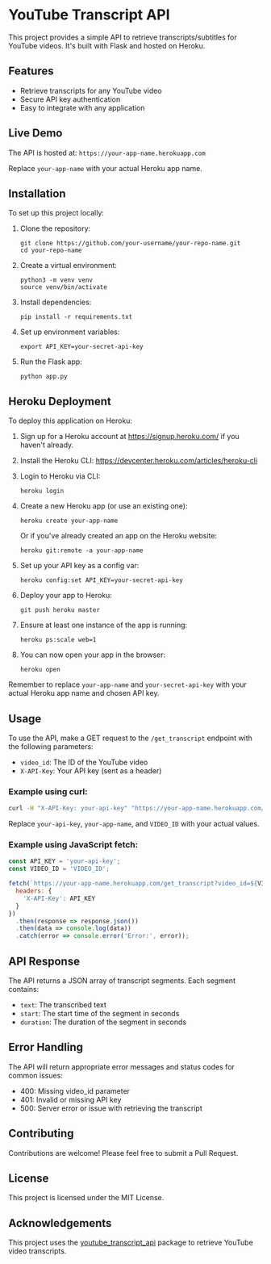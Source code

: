 # YouTube Transcript API

This project provides a simple API to retrieve transcripts/subtitles for YouTube videos. It's built with Flask and hosted on Heroku.

## Features

- Retrieve transcripts for any YouTube video
- Secure API key authentication
- Easy to integrate with any application

## Live Demo

The API is hosted at: `https://your-app-name.herokuapp.com`

Replace `your-app-name` with your actual Heroku app name.

## Installation

To set up this project locally:

1. Clone the repository:
   ```
   git clone https://github.com/your-username/your-repo-name.git
   cd your-repo-name
   ```

2. Create a virtual environment:
   ```
   python3 -m venv venv
   source venv/bin/activate
   ```

3. Install dependencies:
   ```
   pip install -r requirements.txt
   ```

4. Set up environment variables:
   ```
   export API_KEY=your-secret-api-key
   ```

5. Run the Flask app:
   ```
   python app.py
   ```

## Heroku Deployment

To deploy this application on Heroku:

1. Sign up for a Heroku account at https://signup.heroku.com/ if you haven't already.

2. Install the Heroku CLI: https://devcenter.heroku.com/articles/heroku-cli

3. Login to Heroku via CLI:
   ```
   heroku login
   ```

4. Create a new Heroku app (or use an existing one):
   ```
   heroku create your-app-name
   ```
   Or if you've already created an app on the Heroku website:
   ```
   heroku git:remote -a your-app-name
   ```

5. Set up your API key as a config var:
   ```
   heroku config:set API_KEY=your-secret-api-key
   ```

6. Deploy your app to Heroku:
   ```
   git push heroku master
   ```

7. Ensure at least one instance of the app is running:
   ```
   heroku ps:scale web=1
   ```

8. You can now open your app in the browser:
   ```
   heroku open
   ```

Remember to replace `your-app-name` and `your-secret-api-key` with your actual Heroku app name and chosen API key.

## Usage

To use the API, make a GET request to the `/get_transcript` endpoint with the following parameters:

- `video_id`: The ID of the YouTube video
- `X-API-Key`: Your API key (sent as a header)

### Example using curl:

```bash
curl -H "X-API-Key: your-api-key" "https://your-app-name.herokuapp.com/get_transcript?video_id=VIDEO_ID"
```

Replace `your-api-key`, `your-app-name`, and `VIDEO_ID` with your actual values.

### Example using JavaScript fetch:

```javascript
const API_KEY = 'your-api-key';
const VIDEO_ID = 'VIDEO_ID';

fetch(`https://your-app-name.herokuapp.com/get_transcript?video_id=${VIDEO_ID}`, {
  headers: {
    'X-API-Key': API_KEY
  }
})
  .then(response => response.json())
  .then(data => console.log(data))
  .catch(error => console.error('Error:', error));
```

## API Response

The API returns a JSON array of transcript segments. Each segment contains:

- `text`: The transcribed text
- `start`: The start time of the segment in seconds
- `duration`: The duration of the segment in seconds

## Error Handling

The API will return appropriate error messages and status codes for common issues:

- 400: Missing video_id parameter
- 401: Invalid or missing API key
- 500: Server error or issue with retrieving the transcript

## Contributing

Contributions are welcome! Please feel free to submit a Pull Request.

## License

This project is licensed under the MIT License.

## Acknowledgements

This project uses the [youtube_transcript_api](https://pypi.org/project/youtube-transcript-api/) package to retrieve YouTube video transcripts.